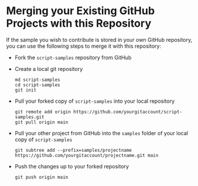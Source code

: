 # Merging your Existing GitHub Projects with this Repository

If the sample you wish to contribute is stored in your own GitHub repository, you can use the following steps to merge it with this repository:

* Fork the `script-samples` repository from GitHub
* Create a local git repository

    ```shell
    md script-samples
    cd script-samples
    git init
    ```

* Pull your forked copy of `script-samples` into your local repository

    ```shell
    git remote add origin https://github.com/yourgitaccount/script-samples.git
    git pull origin main
    ```

* Pull your other project from GitHub into the `samples` folder of your local copy of `script-samples`

    ```shell
    git subtree add --prefix=samples/projectname https://github.com/yourgitaccount/projectname.git main
    ```

* Push the changes up to your forked repository

    ```shell
    git push origin main
    ```